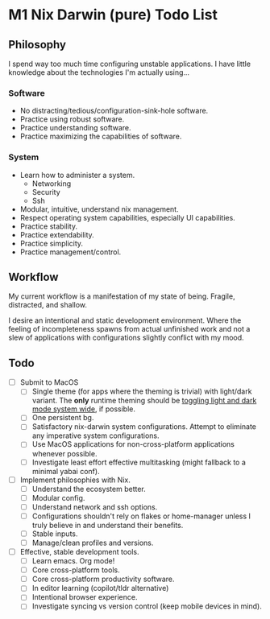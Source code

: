 # M1 Nix Darwin (pure) Todo List

## Philosophy

I spend way too much time configuring unstable applications. I have little knowledge about the technologies I'm actually using...

### Software

-   No distracting/tedious/configuration-sink-hole software.
-   Practice using robust software.
-   Practice understanding software.
-   Practice maximizing the capabilities of software.

### System

-   Learn how to administer a system.
    -   Networking
    -   Security
    -   Ssh
-   Modular, intuitive, understand nix management.
-   Respect operating system capabilities, especially UI capabilities.
-   Practice stability.
-   Practice extendability.
-   Practice simplicity.
-   Practice management/control.

## Workflow

My current workflow is a manifestation of my state of being. Fragile, distracted, and shallow.

I desire an intentional and static development environment. Where the feeling of incompleteness spawns from actual unfinished work and not a slew of applications with configurations slightly conflict with my mood.

## Todo

-   [ ] Submit to MacOS
    -   [ ] Single theme (for apps where the theming is trivial) with light/dark variant. The **only** runtime theming should be [toggling light and dark mode system wide](https://grrr.tech/posts/2020/switch-dark-mode-os/), if possible.
    -   [ ] One persistent bg.
    -   [ ] Satisfactory nix-darwin system configurations. Attempt to eliminate any imperative system configurations.
    -   [ ] Use MacOS applications for non-cross-platform applications whenever possible.
    -   [ ] Investigate least effort effective multitasking (might fallback to a minimal yabai conf).
-   [ ] Implement philosophies with Nix.
    -   [ ] Understand the ecosystem better.
    -   [ ] Modular config.
    -   [ ] Understand network and ssh options.
    -   [ ] Configurations shouldn't rely on flakes or home-manager unless I truly believe in and understand their benefits.
    -   [ ] Stable inputs.
    -   [ ] Manage/clean profiles and versions.
-   [ ] Effective, stable development tools.
    -   [ ] Learn emacs. Org mode!
    -   [ ] Core cross-platform tools.
    -   [ ] Core cross-platform productivity software.
    -   [ ] In editor learning (copilot/tldr alternative)
    -   [ ] Intentional browser experience.
    -   [ ] Investigate syncing vs version control (keep mobile devices in mind).
